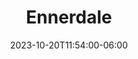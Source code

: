 ---
title: "Ennerdale"
date: 2023-10-20T11:54:00-06:00
end_date: 2023-10-22T11:54:00-06:00
lng: "-3.3316030074734457"
lat: "54.515007163820904"
---